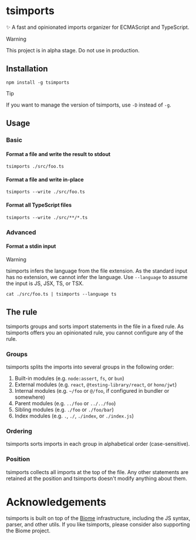# tsimports

✨ A fast and opinionated imports organizer for ECMAScript and TypeScript.

> [!WARNING]
> This project is in alpha stage. Do not use in production. 


## Installation

```shell
npm install -g tsimports
```

> [!TIP]
> If you want to manage the version of tsimports, use `-D` instead of `-g`.


## Usage

### Basic

#### Format a file and write the result to stdout

```shell
tsimports ./src/foo.ts
```

#### Format a file and write in-place

```shell
tsimports --write ./src/foo.ts
```

#### Format all TypeScript files

```shell
tsimports --write ./src/**/*.ts
```

### Advanced

#### Format a stdin input

> [!WARNING]
> tsimports infers the language from the file extension.
> As the standard input has no extension, we cannot infer the language.
> Use `--language` to assume the input is JS, JSX, TS, or TSX.

```shell
cat ./src/foo.ts | tsimports --language ts
```


## The rule

tsimports groups and sorts import statements in the file in a fixed rule.
As tsimports offers you an opinionated rule, you cannot configure any of the rule.


### Groups

tsimports splits the imports into several groups in the following order:

1. Built-in modules (e.g. `node:assert`, `fs`, or `bun`)
2. External modules (e.g. `react`, `@testing-library/react`, or `hono/jwt`)
3. Internal modules (e.g. `~/foo` or `@/foo`, if configured in bundler or somewhere)
4. Parent modules (e.g. `../foo` or `../../foo`)
5. Sibling modules (e.g. `./foo` or `./foo/bar`)
6. Index modules (e.g. `.`, `./`, `./index`, or `./index.js`)


### Ordering

tsimports sorts imports in each group in alphabetical order (case-sensitive).


### Position

tsimports collects all imports at the top of the file.
Any other statements are retained at the position and tsimports doesn't modify anything about them.


# Acknowledgements

tsimports is built on top of the [Biome](https://github.com/biomejs/biome) infrastructure, including the JS syntax, parser, and other utils.
If you like tsimports, please consider also supporting the Biome project.
